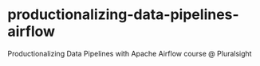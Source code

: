 # productionalizing-data-pipelines-airflow
Productionalizing Data Pipelines with Apache Airflow course @ Pluralsight
